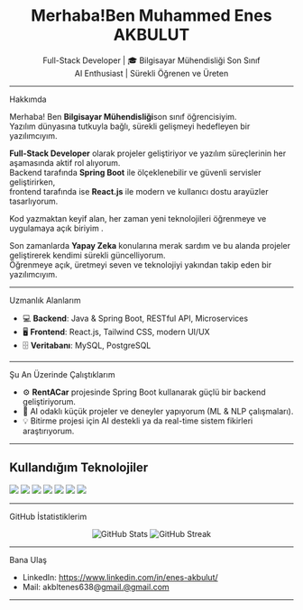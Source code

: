 <h1 align="center"> Merhaba!Ben Muhammed Enes AKBULUT </h1>

<p align="center">
   Full-Stack Developer | 🎓 Bilgisayar Mühendisliği Son Sınıf <br>
   AI Enthusiast |  Sürekli Öğrenen ve Üreten
</p>

---

 Hakkımda

Merhaba! Ben **Bilgisayar Mühendisliği**son sınıf öğrencisiyim.  
Yazılım dünyasına tutkuyla bağlı, sürekli gelişmeyi hedefleyen bir yazılımcıyım.

**Full-Stack Developer** olarak projeler geliştiriyor ve yazılım süreçlerinin her aşamasında aktif rol alıyorum.  
Backend tarafında **Spring Boot** ile ölçeklenebilir ve güvenli servisler geliştirirken,  
frontend tarafında ise **React.js** ile modern ve kullanıcı dostu arayüzler tasarlıyorum.

Kod yazmaktan keyif alan, her zaman yeni teknolojileri öğrenmeye ve uygulamaya açık biriyim .


Son zamanlarda **Yapay Zeka** konularına merak sardım ve bu alanda projeler geliştirerek kendimi sürekli güncelliyorum.  
Öğrenmeye açık, üretmeyi seven ve teknolojiyi yakından takip eden bir yazılımcıyım. 

---

 Uzmanlık Alanlarım
- 💻 **Backend**: Java & Spring Boot, RESTful API, Microservices  
- 🖥️ **Frontend**: React.js, Tailwind CSS, modern UI/UX  
- 🗄️ **Veritabanı**: MySQL, PostgreSQL

---

 Şu An Üzerinde Çalıştıklarım
- ⚙️ **RentACar** projesinde Spring Boot kullanarak güçlü bir backend geliştiriyorum.
- 🤖 AI odaklı küçük projeler ve deneyler yapıyorum (ML & NLP çalışmaları).
- 💡 Bitirme projesi için AI destekli ya da real-time sistem fikirleri araştırıyorum.

---

##  Kullandığım Teknolojiler
<img src="https://img.shields.io/badge/Java-ED8B00?style=for-the-badge&logo=java&logoColor=white"/> 
<img src="https://img.shields.io/badge/SpringBoot-6DB33F?style=for-the-badge&logo=springboot&logoColor=white"/> 
<img src="https://img.shields.io/badge/React-20232A?style=for-the-badge&logo=react&logoColor=61DAFB"/>
<img src="https://img.shields.io/badge/TailwindCSS-06B6D4?style=for-the-badge&logo=tailwindcss&logoColor=white"/>
<img src="https://img.shields.io/badge/Python-3776AB?style=for-the-badge&logo=python&logoColor=white"/>
<img src="https://img.shields.io/badge/MySQL-4479A1?style=for-the-badge&logo=mysql&logoColor=white"/>
<img src="https://img.shields.io/badge/PostgreSQL-336791?style=for-the-badge&logo=postgresql&logoColor=white"/>

---

 GitHub İstatistiklerim
<p align="center">
  <img src="https://github-readme-stats.vercel.app/api?username=seninKullaniciAdin&show_icons=true&theme=tokyonight" alt="GitHub Stats" />
  <img src="https://github-readme-streak-stats.herokuapp.com/?user=seninKullaniciAdin&theme=tokyonight" alt="GitHub Streak" />
</p>

---

 Bana Ulaş
- LinkedIn: https://www.linkedin.com/in/enes-akbulut/
- Mail: akbltenes638@gmail.@gmail.com

---


